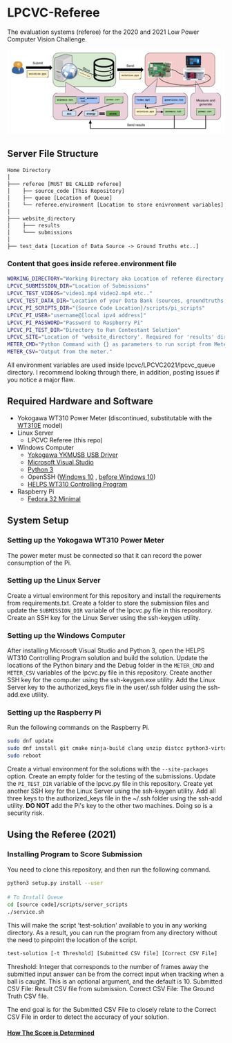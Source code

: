 # LPCVC-Referee

The evaluation systems (referee) for the 2020 and 2021 Low Power Computer Vision Challenge.

![Workflow Components and Layout](.github/pictures/workflow.jpg)

## Server File Structure

```.
Home Directory
│
├─── referee [MUST BE CALLED referee]
│    ├── source_code [This Repository]
│    ├── queue [Location of Queue] 
│    └── referee.environment [Location to store enivronment variables]
│
├─── website_directory 
│    ├─── results 
│    └─── submissions 
│
├── test_data [Location of Data Source -> Ground Truths etc..] 
```

### Content that goes inside referee.environment file

```bash
WORKING_DIRECTORY="Working Directory aka Location of referee directory (as shown above)"
LPCVC_SUBMISSION_DIR="Location of Submissions"
LPCVC_TEST_VIDEOS="video1.mp4 video2.mp4 etc.."
LPCVC_TEST_DATA_DIR="Location of your Data Bank (sources, groundtruths, correct)"
LPCVC_PI_SCRIPTS_DIR="{Source Code Location}/scripts/pi_scripts"
LPCVC_PI_USER="username@[local ipv4 address]"
LPCVC_PI_PASSWORD="Password to Raspberry Pi"
LPCVC_PI_TEST_DIR="Directory to Run Contestant Solution"
LPCVC_SITE="Location of 'website_directory'. Required for 'results' directory"
METER_CMD="Python Command with {} as parameters to run script from Meter to Raspberry Pi"
METER_CSV="Output from the meter."
```
All environment variables are used inside lpcvc/LPCVC2021/lpcvc_queue directory. I recommend looking through there, 
in addition, posting issues if you notice a major flaw.

## Required Hardware and Software

- Yokogawa WT310 Power Meter (discontinued, substitutable with
  the [WT310E](https://www.electro-meters.com/yokogawa/yokogawa-power-meters/wt300e/) model)
- Linux Server
    - LPCVC Referee (this repo)
- Windows Computer
    - [Yokogawa YKMUSB USB Driver](https://tmi.yokogawa.com/us/library/documents-downloads/software/usb-driver/)
    - [Microsoft Visual Studio](https://visualstudio.microsoft.com/downloads/)
    - [Python 3](https://www.python.org/downloads/windows/)
    - OpenSSH ([Windows 10](https://docs.microsoft.com/en-us/windows-server/administration/openssh/openssh_install_firstuse)
  , [before Windows 10](https://github.com/PowerShell/openssh-portable/releases))
    - [HELPS WT310 Controlling Program](https://github.com/anivegesana/WT310)
- Raspberry Pi 
    - [Fedora 32 Minimal](https://fedoraproject.org/wiki/Architectures/ARM/Raspberry_Pi)

## System Setup 

### Setting up the Yokogawa WT310 Power Meter

The power meter must be connected so that it can record the power consumption of the Pi.

### Setting up the Linux Server

Create a virtual environment for this repository and install the requirements from requirements.txt. Create a folder to
store the submission files and update the `SUBMISSION_DIR` variable of the lpcvc.py file in this repository. Create an
SSH key for the Linux Server using the ssh-keygen utility.

### Setting up the Windows Computer

After installing Microsoft Visual Studio and Python 3, open the HELPS WT310 Controlling Program solution and build the
solution. Update the locations of the Python binary and the Debug folder in the `METER_CMD` and `METER_CSV` variables of
the lpcvc.py file in this repository. Create another SSH key for the computer using the ssh-keygen.exe utility. Add the
Linux Server key to the authorized_keys file in the user/.ssh folder using the ssh-add.exe utility.

### Setting up the Raspberry Pi

Run the following commands on the Raspberry Pi.

```bash
sudo dnf update
sudo dnf install git cmake ninja-build clang unzip distcc python3-virtualenv python3-devel python3-opencv python-pillow gstreamer1-plugins-base gstreamer1-plugins-good
sudo reboot
```

Create a virtual environment for the solutions with the `--site-packages` option. Create an empty folder for the testing
of the submissions. Update the `PI_TEST_DIR` variable of the lpcvc.py file in this repository. Create yet another SSH
key for the Linux Server using the ssh-keygen utility. Add all three keys to the authorized_keys file in the ~/.ssh
folder using the ssh-add utility.
__DO NOT__ add the Pi's key to the other two machines. Doing so is a security risk.

## Using the Referee (2021)

### Installing Program to Score Submission

You need to clone this repository, and then run the following command.

```bash
python3 setup.py install --user

# To Install Queue
cd [source code]/scripts/server_scripts
./service.sh
```

This will make the script 'test-solution' available to you in any working directory. As a result, you can run the
program from any directory without the need to pinpoint the location of the script.

```bash
test-solution [-t Threshold] [Submitted CSV file] [Correct CSV File]
```

Threshold: Integer that corresponds to the number of frames away the submitted input answer can be from the correct input
when tracking when a ball is caught. This is an optional argument, and the default is 10. Submitted CSV File: Result CSV
file from submission. Correct CSV File: The Ground Truth CSV file.

The end goal is for the Submitted CSV File to closely relate to the Correct CSV File in order to detect the accuracy of
your solution.

#### [How The Score is Determined](lpcvc/LPCVC2021/scoring/README.md)

<!-- ## Using the Referee (2020)

### Starting the Referee Queue

```bash
systemctl start lpcvc.service --user
```

### Seeing the Logs Messages

```bash
systemctl status lpcvc.service --user
```

### Manually Enqueuing Submissions

```bash
touch queue/test.pyz
```
Make sure inside the "LPCVC_SUBMISSION_DIR", that there is a file called test.pyz that meets the requirements of running
the solution.

### Stopping the Referee Queue

```bash
systemctl stop lpcvc.service --user
```


### GitHub Actions [Optional]

The team uses GitHub Actions for automatic deployment to the server. This is done by creating a ssh
channel through GitHub, which as a result, run a command on the computer to automatically install. The username,
password, and port is encrypted, and no PR or Fork can trigger a run on the computer.

##### Setting up GitHub Action

![GitHub Action Location](.github/pictures/github_secret_key.png)
This page is located under Settings, then Secrets.

You click on New repository secret, and enter the HOST (url to computer), username, password, and port (usually 22).


```
~/scripts/referee.sh
```

This script can be anything. For this purpose, it will run scripts inside the scripts directory in this repository. -->
